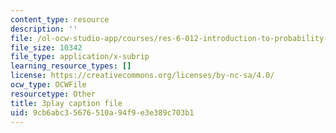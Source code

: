 ```yaml
---
content_type: resource
description: ''
file: /ol-ocw-studio-app/courses/res-6-012-introduction-to-probability-spring-2018/9cb6abc35676510a94f9e3e389c703b1_X-AzW70e2M0.vtt
file_size: 10342
file_type: application/x-subrip
learning_resource_types: []
license: https://creativecommons.org/licenses/by-nc-sa/4.0/
ocw_type: OCWFile
resourcetype: Other
title: 3play caption file
uid: 9cb6abc3-5676-510a-94f9-e3e389c703b1
---
```

